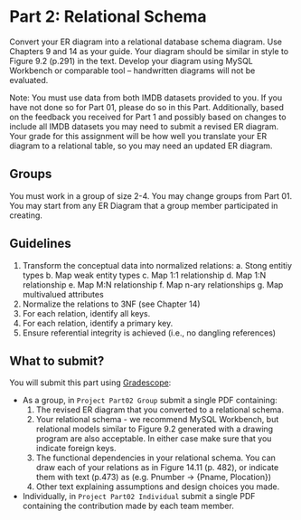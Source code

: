 # Part 2: Relational Schema

Convert your ER diagram into a relational database schema diagram. Use Chapters
9 and 14 as your guide. Your diagram should be similar in style to Figure 9.2
(p.291) in the text. Develop your diagram using MySQL Workbench or comparable
tool – handwritten diagrams will not be evaluated.

Note: You must use data from both IMDB datasets provided to you.  If you have
not done so for Part 01, please do so in this Part. Additionally, based on the
feedback you received for Part 1 and possibly based on changes to include all
IMDB datasets you may need to submit a revised ER diagram. Your grade for this
assignment will be how well you translate your ER diagram to a relational table,
so you may need an updated ER diagram.

## Groups

You must work in a group of size 2-4. You may change groups from Part 01.  You
may start from any ER Diagram that a group member participated in creating.

## Guidelines
1. Transform the conceptual data into normalized relations:
    a. Stong entitiy types
    b. Map weak entity types
    c. Map 1:1 relationship
    d. Map 1:N relationship
    e. Map M:N relationship
    f. Map n-ary relationships
    g. Map multivalued attributes
2. Normalize the relations to 3NF (see Chapter 14)
3. For each relation, identify all keys.
3. For each relation, identify a primary key.
4. Ensure referential integrity is achieved (i.e., no dangling references)

## What to submit?
You will submit this part using [Gradescope](https://www.gradescope.com/):

* As a group, in `Project Part02 Group` submit a single PDF containing:
  1. The revised ER diagram that you converted to a relational schema.
  2. Your relational schema - we recommend MySQL Workbench, but relational
  models similar to Figure 9.2 generated with a drawing program are also
  acceptable. In either case make sure that you indicate foreign keys.
  3. The functional dependencies in your relational schema. You can draw each of
  your relations as in Figure 14.11 (p. 482), or indicate them with text (p.473)
  as (e.g. Pnumber -> {Pname, Plocation})
  4. Other text explaining assumptions and design choices you made.
* Individually, in `Project Part02 Individual` submit a single PDF containing
  the contribution made by each team member.
